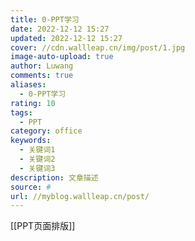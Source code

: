 ```yaml
---
title: 0-PPT学习
date: 2022-12-12 15:27
updated: 2022-12-12 15:27
cover: //cdn.wallleap.cn/img/post/1.jpg
image-auto-upload: true
author: Luwang
comments: true
aliases:
  - 0-PPT学习
rating: 10
tags:
  - PPT
category: office
keywords:
  - 关键词1
  - 关键词2
  - 关键词3
description: 文章描述
source: #
url: //myblog.wallleap.cn/post/
---
```


[[PPT页面排版]]
